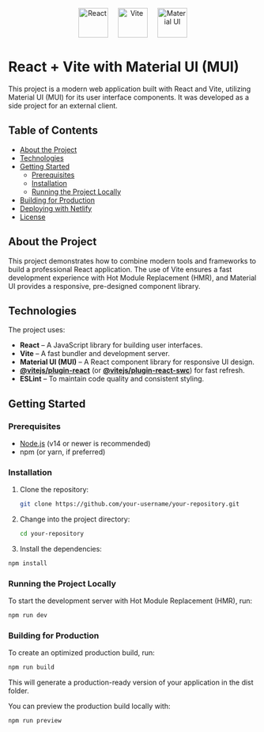 
<p align="center">
  <img src="https://upload.wikimedia.org/wikipedia/commons/a/a7/React-icon.svg" alt="React" width="60" style="margin-right: 1rem;" />
  <img src="https://vitejs.dev/logo.svg" alt="Vite" width="60" style="margin-right: 1rem;" />
  <img src="https://mui.com/static/logo.png" alt="Material UI" width="60" />
</p>

# React + Vite with Material UI (MUI)

This project is a modern web application built with React and Vite, utilizing Material UI (MUI) for its user interface components. It was developed as a side project for an external client.

## Table of Contents

- [About the Project](#about-the-project)
- [Technologies](#technologies)
- [Getting Started](#getting-started)
  - [Prerequisites](#prerequisites)
  - [Installation](#installation)
  - [Running the Project Locally](#running-the-project-locally)
- [Building for Production](#building-for-production)
- [Deploying with Netlify](#deploying-with-netlify)
- [License](#license)

## About the Project

This project demonstrates how to combine modern tools and frameworks to build a professional React application. The use of Vite ensures a fast development experience with Hot Module Replacement (HMR), and Material UI provides a responsive, pre-designed component library.

## Technologies

The project uses:
- **React** – A JavaScript library for building user interfaces.
- **Vite** – A fast bundler and development server.
- **Material UI (MUI)** – A React component library for responsive UI design.
- [**@vitejs/plugin-react**](https://github.com/vitejs/vite-plugin-react) (or [**@vitejs/plugin-react-swc**](https://github.com/vitejs/vite-plugin-react-swc)) for fast refresh.
- **ESLint** – To maintain code quality and consistent styling.

## Getting Started

### Prerequisites

- [Node.js](https://nodejs.org/) (v14 or newer is recommended)
- npm (or yarn, if preferred)

### Installation

1. Clone the repository:
   ```bash
   git clone https://github.com/your-username/your-repository.git
    ```
2. Change into the project directory:
      ```bash
      cd your-repository
      ````
3. Install the dependencies:
 ```bash 
 npm install
 ```

### Running the Project Locally
To start the development server with Hot Module Replacement (HMR), run:
 ```bash 
 npm run dev
 ```
 ### Building for Production
To create an optimized production build, run:
```bash
npm run build
```
This will generate a production-ready version of your application in the dist folder.

You can preview the production build locally with:
```bash
npm run preview
```